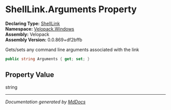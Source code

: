 ﻿<!--  
  <auto-generated>   
    The contents of this file were generated by a tool.  
    Changes to this file may be list if the file is regenerated  
  </auto-generated>   
-->

# ShellLink.Arguments Property

**Declaring Type:** [ShellLink](../index.md)  
**Namespace:** [Velopack.Windows](../../index.md)  
**Assembly:** Velopack  
**Assembly Version:** 0.0.869+df2bffb

Gets\/sets any command line arguments associated with the link

```csharp
public string Arguments { get; set; }
```

## Property Value

string

___

*Documentation generated by [MdDocs](https://github.com/ap0llo/mddocs)*
